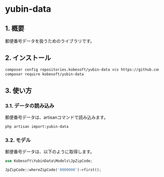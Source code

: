 # yubin-data

## 1. 概要

郵便番号データを扱うためのライブラリです。

## 2. インストール

```bash
composer config repositories.kobesoft/yubin-data vcs https://github.com/kobesoft-inc/yubin-data
composer require kobesoft/yubin-data
```

## 3. 使い方

### 3.1. データの読み込み

郵便番号データは、artisanコマンドで読み込みます。

```bash
php artisan import:yubin-data
```

### 3.2. モデル

郵便番号データは、以下のように取得します。

```php
use Kobesoft\YubinData\Models\JpZipCode;

JpZipCode::whereZipCode('0000000')->first();
```
